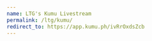 ```yaml
---
name: LTG's Kumu Livestream
permalink: /ltg/kumu/
redirect_to: https://app.kumu.ph/ivRrOxdsZcb
---
```

